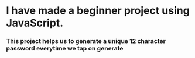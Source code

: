 <h1> I have made a beginner project using JavaScript. </h1>
<h3> This project helps us to generate a unique 12 character password everytime we tap on generate </h3>
 
